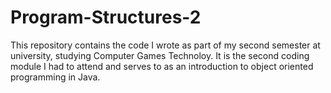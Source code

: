 # Program-Structures-2
This repository contains the code I wrote as part of my second semester at university, studying Computer Games Technoloy. 
It is the second coding module I had to attend and serves to as an introduction to object oriented programming in Java.
